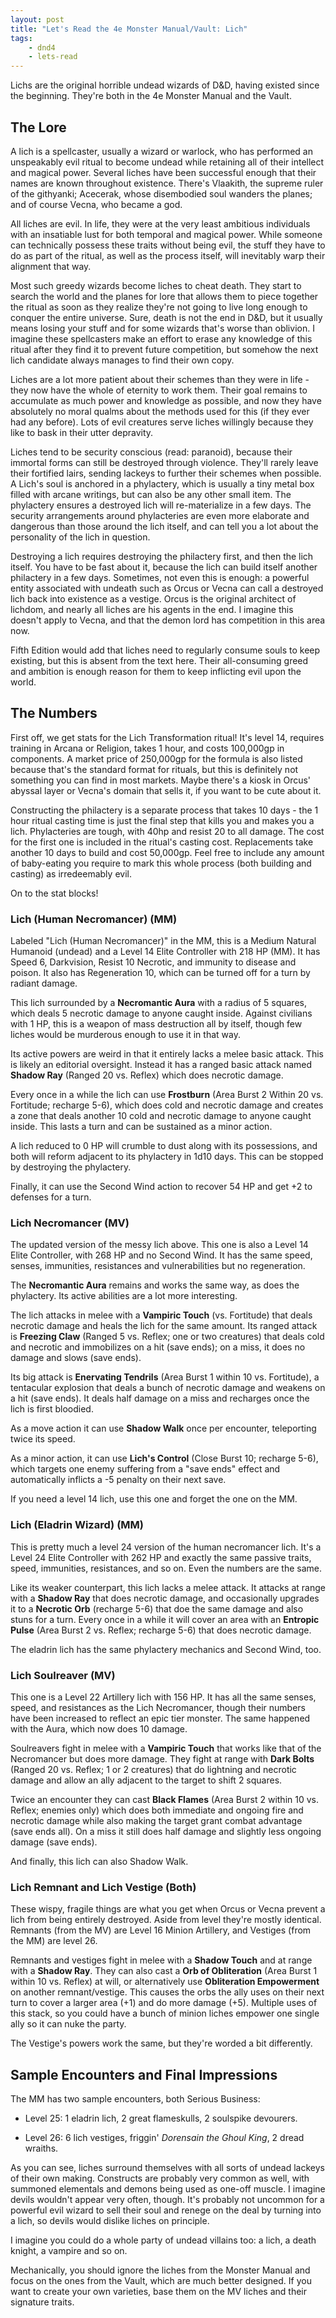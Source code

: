 ```yaml
---
layout: post
title: "Let's Read the 4e Monster Manual/Vault: Lich"
tags:
    - dnd4
    - lets-read
---
```


Lichs are the original horrible undead wizards of D&D, having existed since
the beginning. They're both in the 4e Monster Manual and the Vault.

## The Lore

A lich is a spellcaster, usually a wizard or warlock, who has performed an
unspeakably evil ritual to become undead while retaining all of their intellect
and magical power. Several liches have been successful enough that their names
are known throughout existence. There's Vlaakith, the supreme ruler of the
githyanki; Acecerak, whose disembodied soul wanders the planes; and of course
Vecna, who became a god.

All liches are evil. In life, they were at the very least ambitious individuals
with an insatiable lust for both temporal and magical power. While someone can
technically possess these traits without being evil, the stuff they have to do
as part of the ritual, as well as the process itself, will inevitably warp their
alignment that way.

Most such greedy wizards become liches to cheat death. They start to search the
world and the planes for lore that allows them to piece together the ritual as
soon as they realize they're not going to live long enough to conquer the entire
universe. Sure, death is not the end in D&D, but it usually means losing your
stuff and for some wizards that's worse than oblivion. I imagine these
spellcasters make an effort to erase any knowledge of this ritual after they
find it to prevent future competition, but somehow the next lich candidate
always manages to find their own copy.

Liches are a lot more patient about their schemes than they were in life - they
now have the whole of eternity to work them. Their goal remains to accumulate as
much power and knowledge as possible, and now they have absolutely no moral
qualms about the methods used for this (if they ever had any before). Lots of
evil creatures serve liches willingly because they like to bask in their utter
depravity.

Liches tend to be security conscious (read: paranoid), because their immortal
forms can still be destroyed through violence. They'll rarely leave their
fortified lairs, sending lackeys to further their schemes when possible. A
Lich's soul is anchored in a phylactery, which is usually a tiny metal box
filled with arcane writings, but can also be any other small item. The
phylactery ensures a destroyed lich will re-materialize in a few days. The
security arrangements around phylacteries are even more elaborate and dangerous
than those around the lich itself, and can tell you a lot about the personality
of the lich in question.

Destroying a lich requires destroying the philactery first, and then the lich
itself. You have to be fast about it, because the lich can build itself another
philactery in a few days. Sometimes, not even this is enough: a powerful entity
associated with undeath such as Orcus or Vecna can call a destroyed lich back
into existence as a vestige. Orcus is the original architect of lichdom, and
nearly all liches are his agents in the end. I imagine this doesn't apply to
Vecna, and that the demon lord has competition in this area now.

Fifth Edition would add that liches need to regularly consume souls to keep
existing, but this is absent from the text here. Their all-consuming greed and
ambition is enough reason for them to keep inflicting evil upon the world.

## The Numbers

First off, we get stats for the Lich Transformation ritual! It's level 14,
requires training in Arcana or Religion, takes 1 hour, and costs 100,000gp in
components. A market price of 250,000gp for the formula is also listed because
that's the standard format for rituals, but this is definitely not something you
can find in most markets. Maybe there's a kiosk in Orcus' abyssal layer or
Vecna's domain that sells it, if you want to be cute about it.

Constructing the philactery is a separate process that takes 10 days - the 1
hour ritual casting time is just the final step that kills you and makes you a
lich. Phylacteries are tough, with 40hp and resist 20 to all damage. The cost
for the first one is included in the ritual's casting cost. Replacements take
another 10 days to build and cost 50,000gp. Feel free to include any amount of
baby-eating you require to mark this whole process (both building and casting)
as irredeemably evil.

On to the stat blocks!

### Lich (Human Necromancer) (MM)

Labeled "Lich (Human Necromancer)" in the MM, this is a Medium Natural Humanoid
(undead) and a Level 14 Elite Controller with 218 HP (MM). It has Speed 6,
Darkvision, Resist 10 Necrotic, and immunity to disease and poison. It also has
Regeneration 10, which can be turned off for a turn by radiant damage.

This lich surrounded by a **Necromantic Aura** with a radius of 5 squares, which
deals 5 necrotic damage to anyone caught inside. Against civilians with 1 HP,
this is a weapon of mass destruction all by itself, though few liches would be
murderous enough to use it in that way.

Its active powers are weird in that it entirely lacks a melee basic attack. This
is likely an editorial oversight. Instead it has a ranged basic attack named
**Shadow Ray** (Ranged 20 vs. Reflex) which does necrotic damage.

Every once in a while the lich can use **Frostburn** (Area Burst 2 Within 20
vs. Fortitude; recharge 5-6), which does cold and necrotic damage and creates a
zone that deals another 10 cold and necrotic damage to anyone caught
inside. This lasts a turn and can be sustained as a minor action.

A lich reduced to 0 HP will crumble to dust along with its possessions, and both
will reform adjacent to its phylactery in 1d10 days. This can be stopped by
destroying the phylactery.

Finally, it can use the Second Wind action to recover 54 HP and get +2 to
defenses for a turn.

### Lich Necromancer (MV)

The updated version of the messy lich above. This one is also a Level 14 Elite
Controller, with 268 HP and no Second Wind. It has the same speed, senses,
immunities, resistances and vulnerabilities but no regeneration.

The **Necromantic Aura** remains and works the same way, as does the
phylactery. Its active abilities are a lot more interesting.

The lich attacks in melee with a **Vampiric Touch** (vs. Fortitude) that deals
necrotic damage and heals the lich for the same amount. Its ranged attack is
**Freezing Claw** (Ranged 5 vs. Reflex; one or two creatures) that deals cold
and necrotic and immobilizes on a hit (save ends); on a miss, it does no damage
and slows (save ends).

Its big attack is **Enervating Tendrils** (Area Burst 1 within 10
vs. Fortitude), a tentacular explosion that deals a bunch of necrotic damage and
weakens on a hit (save ends). It deals half damage on a miss and recharges once
the lich is first bloodied.

As a move action it can use **Shadow Walk** once per encounter, teleporting
twice its speed.

As a minor action, it can use **Lich's Control** (Close Burst 10; recharge 5-6),
which targets one enemy suffering from a "save ends" effect and automatically
inflicts a -5 penalty on their next save.

If you need a level 14 lich, use this one and forget the one on the MM.

### Lich (Eladrin Wizard) (MM)

This is pretty much a level 24 version of the human necromancer lich. It's a
Level 24 Elite Controller with 262 HP and exactly the same passive traits,
speed, immunities, resistances, and so on. Even the numbers are the same.

Like its weaker counterpart, this lich lacks a melee attack. It attacks at range
with a **Shadow Ray** that does necrotic damage, and occasionally upgrades it to
a **Necrotic Orb** (recharge 5-6) that doe the same damage and also stuns for a
turn. Every once in a while it will cover an area with an **Entropic Pulse**
(Area Burst 2 vs. Reflex; recharge 5-6) that does necrotic damage.

The eladrin lich has the same phylactery mechanics and Second Wind, too.

### Lich Soulreaver (MV)

This one is a Level 22 Artillery lich with 156 HP. It has all the same senses,
speed, and resistances as the Lich Necromancer, though their numbers have been
increased to reflect an epic tier monster. The same happened with the Aura,
which now does 10 damage.

Soulreavers fight in melee with a **Vampiric Touch** that works like that of the
Necromancer but does more damage. They fight at range with **Dark Bolts**
(Ranged 20 vs. Reflex; 1 or 2 creatures) that do lightning and necrotic damage
and allow an ally adjacent to the target to shift 2 squares.

Twice an encounter they can cast **Black Flames** (Area Burst 2 within 10
vs. Reflex; enemies only) which does both immediate and ongoing fire and
necrotic damage while also making the target grant combat advantage (save ends
all). On a miss it still does half damage and slightly less ongoing damage (save
ends).

And finally, this lich can also Shadow Walk.

### Lich Remnant and Lich Vestige (Both)

These wispy, fragile things are what you get when Orcus or Vecna prevent a lich
from being entirely destroyed. Aside from level they're mostly
identical. Remnants (from the MV) are Level 16 Minion Artillery, and Vestiges
(from the MM) are level 26.

Remnants and vestiges fight in melee with a **Shadow Touch** and at range with a
**Shadow Ray**. They can also cast a **Orb of Obliteration** (Area Burst 1
within 10 vs. Reflex) at will, or alternatively use **Obliteration Empowerment**
on another remnant/vestige. This causes the orbs the ally uses on their next
turn to cover a larger area (+1) and do more damage (+5). Multiple uses of this
stack, so you could have a bunch of minion liches empower one single ally so it
can nuke the party.

The Vestige's powers work the same, but they're worded a bit differently.

## Sample Encounters and Final Impressions

The MM has two sample encounters, both Serious Business:

- Level 25: 1 eladrin lich, 2 great flameskulls, 2 soulspike devourers.

- Level 26: 6 lich vestiges, friggin' _Dorensain the Ghoul King_, 2 dread
  wraiths.

As you can see, liches surround themselves with all sorts of undead lackeys of
their own making. Constructs are probably very common as well, with summoned
elementals and demons being used as one-off muscle. I imagine devils wouldn't
appear very often, though. It's probably not uncommon for a powerful evil wizard
to sell their soul and renege on the deal by turning into a lich, so devils
would dislike liches on principle.

I imagine you could do a whole party of undead villains too: a lich, a death
knight, a vampire and so on.

Mechanically, you should ignore the liches from the Monster Manual and focus on
the ones from the Vault, which are much better designed. If you want to create
your own varieties, base them on the MV liches and their signature traits.
